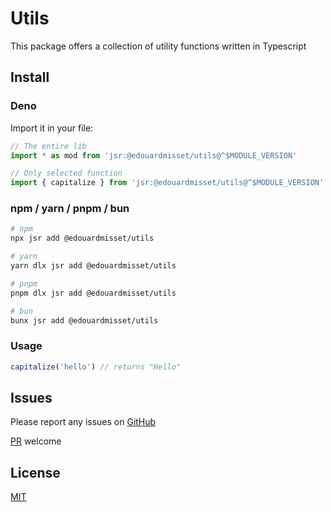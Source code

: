 # Utils

This package offers a collection of utility functions written in Typescript

## Install

### Deno

Import it in your file:

```ts
// The entire lib
import * as mod from 'jsr:@edouardmisset/utils@^$MODULE_VERSION'

// Only selected function
import { capitalize } from 'jsr:@edouardmisset/utils@^$MODULE_VERSION'
```

### npm / yarn / pnpm / bun

```sh
# npm
npx jsr add @edouardmisset/utils

# yarn
yarn dlx jsr add @edouardmisset/utils

# pnpm
pnpm dlx jsr add @edouardmisset/utils

# bun
bunx jsr add @edouardmisset/utils
```

### Usage

```ts
capitalize('hello') // returns "Hello"
```

## Issues

Please report any issues on
[GitHub](https://github.com/edouardmisset/utils/issues)

[PR](https://github.com/edouardmisset/utils/pulls) welcome

## License

[MIT](./LICENSE)
